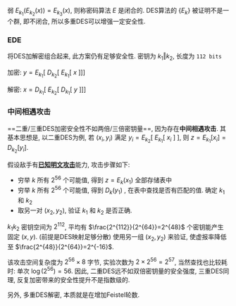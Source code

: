 弱 $E_{k_{1}}(E_{k_{2}}(x))=E_{k_{3}}(x)$, 则称密码算法 $E$ 是闭合的. DES算法的 $\{E_{k}\}$ 被证明不是一个群, 即不闭合, 所以多重DES可以增强一定安全性.

### EDE

将DES加解密组合起来, 此方案仍有足够安全性. 密钥为 $k_{1}\Vert k_{2}$, 长度为 `112 bits`

加密: $y=E_{k_{1}}[\ D_{k_{2}}[\ E_{k_{1}}[\ x\ ]]]$

解密: $x=D_{k_{1}}[\ E_{k_{2}}[\ D_{k_{1}}[\ y\ ]]]$

### 中间相遇攻击

==二重/三重DES加密安全性不如两倍/三倍密钥量==, 因为存在**中间相遇攻击**. 其基本思想是, 以二重DES为例, 若 $(x_{i},y_{i})$ 满足 $y_{i}=E_{k_{2}}[\ E_{k_{1}}[\ x_{i}\ ]\ ]$, 则 $z=E_{k_{1}}[x_{i}]=D_{k_{2}}[y_{i}]$.

假设敌手有[**已知明文攻击**](../../概念与标准/安全模型.md)能力, 攻击步骤如下:
- 穷举 $k$ 所有 $2^{56}$ 个可能值, 得到 $z=E_{k}(x_{1})$ 全部存储表中
- 穷举 $k$ 所有 $2^{56}$ 个可能值, 得到 $D_{k}(y_{1})$ , 在表中查找是否有匹配的值. 确定 $k_{1}$ 和 $k_{2}$
- 取另一对 $(x_{2}, y_{2})$, 验证 $k_{1}$ 和 $k_{2}$ 是否正确.

$k_{1}k_{2}$ 密钥空间为 $2^{112}$, 平均有 $\frac{2^{112}}{2^{64}}=2^{48}$ 个密钥能产生固定 $(x,y)$. (前提是DES映射足够分散) 使用另一组 $(x_{2},y_{2})$ 来验证, 使虚报率降低至 $\frac{2^{48}}{2^{64}}=2^{-16}$.

该攻击空间复杂度为 $2^{56}\times 8$ 字节, 实验次数为 $2\times 2^{56}=2^{57}$, 当然查找也比较耗时: 单次 $\log(2^{56})=56$. 因此, 二重DES远不如双倍密钥量的安全强度, 三重DES同理, 反复加密带来的安全性提升不是指数级的.

另外, 多重DES解密, 本质就是在增加Feistel轮数.
